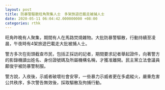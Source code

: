 ```yaml
---
layout: post
title: 防暴警驅散旺角聚集人士　多架旅遊巴載走被捕人士
date: 2020-05-11 06:04:42.000000000 +08:00
categories: rthk
---
```


旺角昨晚有人聚集，期間有人在馬路焚燒雜物。大批防暴警驅散，行動持續至凌晨，午夜時有4架旅遊巴載走大批被捕人士。

警方多次在街頭截查市民，包括正採訪的記者，期間要求記者舉起證件，向著警方的影錄機讀出姓名、身份證號碼及所屬機構名稱，才獲准離開。民主黨立法會議員鄺俊宇被防暴警制服。

警方說，入夜後，示威者破壞社會安寧，一些暴力示威者更在多處縱火，嚴重危害公共秩序，多次警告無效後，採取驅散及拘捕行動。
